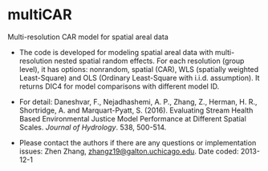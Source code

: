 # multiCAR
Multi-resolution CAR model for spatial areal data  

* The code is developed for modeling spatial areal data with multi-resolution nested spatial random effects. For each resolution (group level), it has options: nonrandom, spatial (CAR), WLS (spatially weighted Least-Square) and OLS (Ordinary Least-Square with i.i.d. assumption). It returns DIC4 for model comparisons with different model ID. 

* For detail: Daneshvar, F., Nejadhashemi, A. P., Zhang, Z., Herman, H. R., Shortridge, A. and Marquart-Pyatt, S. (2016). Evaluating Stream Health Based Environmental Justice Model Performance at Different Spatial Scales. _Journal of Hydrology_. 538, 500-514.

* Please contact the authors if there are any questions or implementation issues: Zhen Zhang, zhangz19@galton.uchicago.edu. Date coded: 2013-12-1
